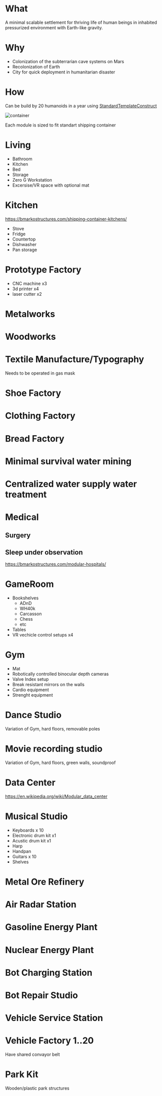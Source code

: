 # What

A minimal scalable settlement for thriving life of human beings in inhabited pressurized environment with Earth-like gravity.

# Why

 - Colonization of the subterrarian cave systems on Mars
 - Recolonization of Earth
 - City for quick deployment in humanitarian disaster

# How

Can be build by 20 humanoids in a year using [StandardTemplateConstruct](https://github.com/StandartTemplateConstruct/StandardTemplateConstruct)


![container](https://www.conexdepot.com/wp-content/uploads/2019/09/40FT-Standard-Cargo-Worthy-Shipping-Container-1.png)


Each module is sized to fit standart shipping container

# Living

 - Bathroom
 - Kitchen
 - Bed
 - Storage
 - Zero G Workstation
 - Excersise/VR space with optional mat



# Kitchen

https://bmarkostructures.com/shipping-container-kitchens/

 - Stove
 - Fridge
 - Countertop
 - Dishwasher
 - Pan storage

# Prototype Factory

 - CNC machine x3
 - 3d printer x4
 - laser cutter x2

# Metalworks

# Woodworks

# Textile Manufacture/Typography

Needs to be operated in gas mask

# Shoe Factory




# Clothing Factory

# Bread Factory

# Minimal survival water mining

# Centralized water supply water treatment

# Medical

## Surgery

## Sleep under observation

https://bmarkostructures.com/modular-hospitals/



# GameRoom

 - Bookshelves
   - ADnD
   - WH40k
   - Carcasson
   - Chess
   - etc
 - Tables
 - VR vechicle control setups x4

# Gym

 - Mat
 - Robotically controlled binocular depth cameras
 - Valve Index setup
 - Break resistant mirrors on the walls
 - Cardio equipment
 - Strenght equipment

# Dance Studio

Variation of Gym, hard floors, removable poles

# Movie recording studio

Variation of Gym, hard floors, green walls, soundproof



# Data Center

https://en.wikipedia.org/wiki/Modular_data_center



# Musical Studio
 - Keyboards x 10
 - Electronic drum kit x1
 - Acustic drum kit x1
 - Harp
 - Handpan
 - Guitars x 10
 - Shelves


# Metal Ore Refinery

# Air Radar Station

# Gasoline Energy Plant

# Nuclear Energy Plant

# Bot Charging Station

# Bot Repair Studio


# Vehicle Service Station

# Vehicle Factory 1..20

Have shared convayor belt




# Park Kit

Wooden/plastic park structures




